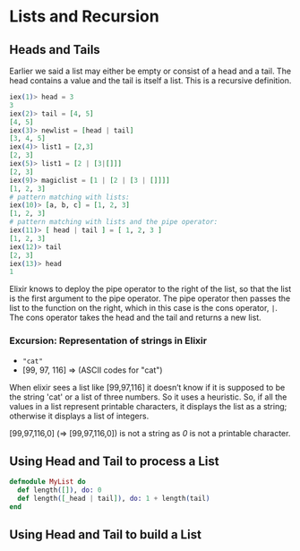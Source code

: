 # Lists and Recursion

## Heads and Tails

Earlier we said a list may either be empty or consist of a head and a tail. The head contains a value and the tail is itself a list. This is a recursive definition.

```elixir
iex(1)> head = 3
3
iex(2)> tail = [4, 5]
[4, 5]
iex(3)> newlist = [head | tail]
[3, 4, 5]
iex(4)> list1 = [2,3]
[2, 3]
iex(5)> list1 = [2 | [3|[]]]
[2, 3]
iex(9)> magiclist = [1 | [2 | [3 | []]]]
[1, 2, 3]
# pattern matching with lists:
iex(10)> [a, b, c] = [1, 2, 3]
[1, 2, 3]
# pattern matching with lists and the pipe operator:
iex(11)> [ head | tail ] = [ 1, 2, 3 ]
[1, 2, 3]
iex(12)> tail
[2, 3]
iex(13)> head
1
```

Elixir knows to deploy the pipe operator to the right of the list, so that the list is the first argument to the pipe operator. The pipe operator then passes the list to the function on the right, which in this case is the cons operator, `|`. The cons operator takes the head and the tail and returns a new list.

### Excursion: Representation of strings in Elixir

* `"cat"`
* [99, 97, 116] => (ASCII codes for "cat")

When elixir sees a list like [99,97,116] it doesn’t know if it is supposed to be the string 'cat' or a list of three numbers. So it uses a heuristic.
So, if all the values in a list represent printable characters, it displays the list as a string; otherwise it displays a list of integers.

[99,97,116,0] (=> [99,97,116,0]) is not a string as _0_ is not a printable character.

## Using Head and Tail to process a List

```elixir
defmodule MyList do
  def length([]), do: 0
  def length([_head | tail]), do: 1 + length(tail)
end
```

## Using Head and Tail to build a List
  
  ```elixir
  
